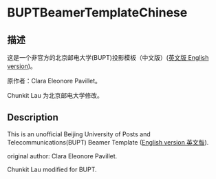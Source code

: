 # BUPTBeamerTemplateChinese

## 描述

这是一个非官方的北京邮电大学(BUPT)投影模板（中文版）([英文版 English version](https://github.com/chunkitlau/BUPTBeamerTemplate/tree/master))。

原作者：Clara Eleonore Pavillet。

Chunkit Lau 为北京邮电大学修改。
## Description
This is an unofficial Beijing University of Posts and Telecommunications(BUPT) Beamer Template ([English version 英文版](https://github.com/chunkitlau/BUPTBeamerTemplate/tree/master)).

original author: Clara Eleonore Pavillet.

Chunkit Lau modified for BUPT.

